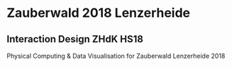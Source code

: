 # Zauberwald 2018 Lenzerheide
## Interaction Design ZHdK HS18
Physical Computing &amp; Data Visualisation for Zauberwald Lenzerheide 2018
